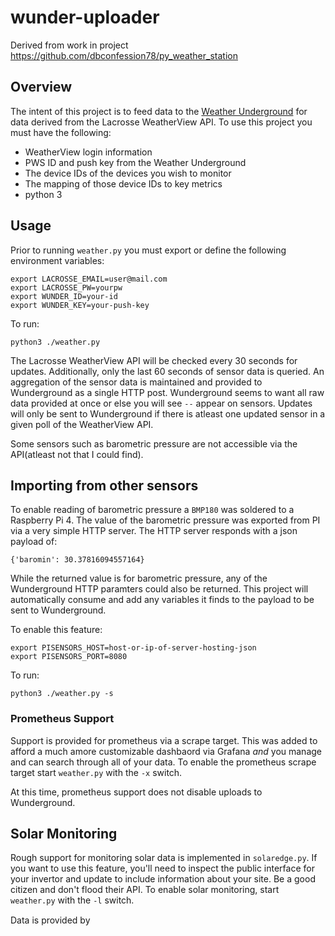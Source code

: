 # wunder-uploader

Derived from work in project https://github.com/dbconfession78/py_weather_station


## Overview

The intent of this project is to feed data to the [Weather Underground](https://support.weather.com/s/article/PWS-Upload-Protocol?language=en_US) for data derived from the Lacrosse WeatherView API.  To use this project you must have the following:

- WeatherView login information
- PWS ID and push key from the Weather Underground
- The device IDs of the devices you wish to monitor
- The mapping of those device IDs to key metrics
- python 3

## Usage

Prior to running `weather.py` you must export or define the following environment variables:

~~~
export LACROSSE_EMAIL=user@mail.com
export LACROSSE_PW=yourpw
export WUNDER_ID=your-id
export WUNDER_KEY=your-push-key
~~~

To run:
~~~
python3 ./weather.py
~~~

The Lacrosse WeatherView API will be checked every 30 seconds for updates.  Additionally, only the last 60 seconds of sensor data is queried.  An aggregation of the sensor data is maintained and provided to Wunderground as a single HTTP post.  Wunderground seems to want all raw data provided at once or else you will see `--` appear on sensors.  Updates will only be sent to Wunderground if there is atleast one updated sensor in a given poll of the WeatherView API.

Some sensors such as barometric pressure are not accessible via the API(atleast not that I could find).  

## Importing from other sensors

To enable reading of barometric pressure a `BMP180` was soldered to a Raspberry Pi 4. The value of the barometric pressure was exported from PI via a very simple HTTP server. The HTTP server responds with a json payload of:

~~~
{'baromin': 30.37816094557164}
~~~

While the returned value is for barometric pressure, any of the Wunderground HTTP paramters could also be returned.  This project will automatically consume and add any variables it finds to the payload to be sent to Wunderground.

To enable this feature:

~~~
export PISENSORS_HOST=host-or-ip-of-server-hosting-json
export PISENSORS_PORT=8080
~~~

To run:
~~~
python3 ./weather.py -s
~~~

### Prometheus Support
Support is provided for prometheus via a scrape target.  This was added to afford a much amore customizable dashbaord via Grafana _and_ you manage and can search through all of your data.  To enable the prometheus scrape target start `weather.py` with the `-x` switch.  

At this time, prometheus support does not disable uploads to Wunderground.

## Solar Monitoring
Rough support for monitoring solar data is implemented in `solaredge.py`.  If you want to use this feature, you'll need to inspect the public interface for your invertor and update to include information about your site.  Be a good citizen and don't flood their API.  To enable solar monitoring, start `weather.py` with the `-l` switch.  

Data is provided by [<img height="15px" src="https://www.solaredge.com/themes/solaredge_2018/img/SolarEdge_logo_header_new_0.svg"></img>](https://www.solaredge.com/)
